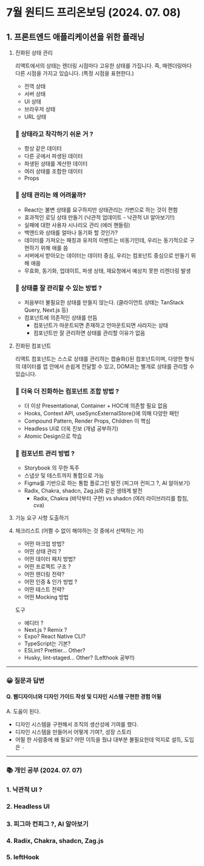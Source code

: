 # 7월 원티드 프리온보딩 (2024. 07. 08)

## 1. 프론트엔드 애플리케이션을 위한 플래닝

1. 진화된 상태 관리

    리액트에서의 상태는 렌더링 시점마다 고유한 상태를 가집니다. 즉, 매렌더링마다 다른 시점을 가지고 있습니다. (특정 시점을 표현한다.)  

    - 전역 상태
    - 서버 상태
    - UI 상태
    - 브라우저 상태
    - URL 상태

    ### 🤔 상태라고 착각하기 쉬운 거 ?

    - 항상 같은 데이터
    - 다른 곳에서 파생된 데이터
    - 파생된 상태를 계산한 데이터
    - 여러 상태를 조합한 데이터
    - Props

    ### 🤔 상태 관리는 왜 어려울까?

    - React는 불변 상태를 요구하지만 상태관리는 가변으로 하는 것이 편함
    - 효과적인 로딩 상태 만들기 (낙관적 업데이트 - 낙관적 UI 알아보기!!)
    - 실패에 대한 사용자 시나리오 관리 (에러 핸들링)
    - 백엔드와 상태를 얼마나 동기화 할 것인가? 
    - 데이터를 가져오는 패칭과 유저의 이벤트는 비동기인데, 우리는 동기적으로 구현하기 위해 애를 씀
    - 서버에서 받아오는 데이터는 데이터 중심, 우리는 컴포넌트 중심으로 만들기 위해 애씀
    - 무효화, 동기화, 업데이트, 파생 상태, 재요청에서 예상치 못한 리렌더링 발생

    ### 🤔 상태를 잘 관리할 수 있는 방법 ?

    - 처음부터 불필요한 상태를 만들지 않는다. (클라이언트 상태는 TanStack Query, Next.js 등)
    - 컴포넌트에 의존적인 상태를 만듬
        - 컴포넌트가 마운트되면 존재하고 언마운트되면 사라지는 상태
        - 컴포넌트만 잘 관리하면 상태를 관리할 이유가 없음

2. 진화된 컴포넌트

    리액트 컴포넌트는 스스로 상태를 관리하는 캡슐화()된 컴포넌트이며, 다양한 형식의 데이터를 앱 안에서 손쉽게 전달할 수 있고, DOM과는 별개로 상태를 관리할 수 있습니다. 

    ### 🤔 더욱 더 진화하는 컴포넌트 조합 방법 ?

    - 더 이상 Presentational, Container + HOC에 의존할 필요 없음
    - Hooks, Context API, useSyncExternalStore()에 의해 다양한 패턴
    - Compound Pattern, Render Props, Children 이 핵심
    - Headless UI로 더욱 진보 (개념 공부하기)
    - Atomic Design으로 학습

    ### 🤔 컴포넌트 관리 방법 ?

    - Storybook 의 무한 독주
    - 스냅샷 및 테스트까지 통합으로 가능
    - Figma를 기반으로 하는 통합 플로그인 발전 (피그마 컨피그 ?, AI 알아보기)
    - Radix, Chakra, shadcn, Zag.js와 같은 생태계 발전
        - Radix, Chakra (바닥부터 구현) vs shadcn (여러 라이브러리를 합침, cva)

3. 기능 요구 사항 도출하기

4. 체크리스트 (어쩔 수 없이 해야하는 것 중에서 선택하는 거)

    - 어떤 마크업 방법?
    - 어떤 상태 관리 ?
    - 어떤 데이터 패치 방법?
    - 어떤 프로젝트 구조 ?
    - 어떤 렌더링 전략?
    - 어떤 인증 & 인가 방법 ?
    - 어떤 테스트 전략?
    - 어떤 Mocking 방법

    도구

    - 에디터 ?
    - Next.js ? Remix ?
    - Expo? React Native CLI?
    - TypeScript는 기본?
    - ESLint? Prettier... Other?
    - Husky, lint-staged... Other? (Lefthook 공부!!)

----

### 😀 질문과 답변

    
#### Q. 웹디자이너와 디자인 가이드 작성 및 디자인 시스템 구현한 경험 어필
A. 도움이 된다. 
- 디자인 시스템을 구현해서 조직의 생산성에 기여를 했다.   
- 디자인 시스템을 만들어서 어떻게 기여?, 성장 스토리
- 어필 한 사람중에 왜 필요? 어떤 이득을 줬냐 대부분 불필요한데 억지로 설득, 도입은 `-`

-----

### 📚 개인 공부 (2024. 07. 07)

### 1. 낙관적 UI ? 




### 2. Headless UI




### 3. 피그마 컨피그 ?, AI 알아보기




### 4. Radix, Chakra, shadcn, Zag.js




### 5. leftHook


